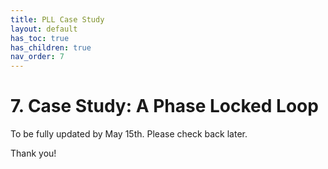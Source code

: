 ```yaml
---
title: PLL Case Study
layout: default
has_toc: true
has_children: true
nav_order: 7
---
```


# 7. Case Study: A Phase Locked Loop

To be fully updated by May 15th. Please check back later. 

Thank you!